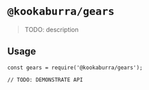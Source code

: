 # `@kookaburra/gears`

> TODO: description

## Usage

```
const gears = require('@kookaburra/gears');

// TODO: DEMONSTRATE API
```

